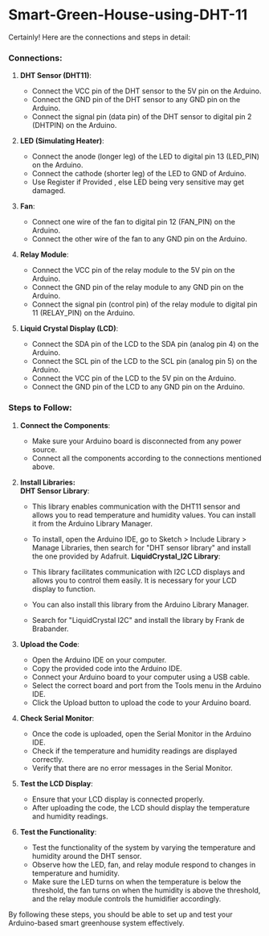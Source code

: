 # Smart-Green-House-using-DHT-11
Certainly! Here are the connections and steps in detail:

### Connections:

1. **DHT Sensor (DHT11)**:
   - Connect the VCC pin of the DHT sensor to the 5V pin on the Arduino.
   - Connect the GND pin of the DHT sensor to any GND pin on the Arduino.
   - Connect the signal pin (data pin) of the DHT sensor to digital pin 2 (DHTPIN) on the Arduino.

2. **LED (Simulating Heater)**:
   - Connect the anode (longer leg) of the LED to digital pin 13 (LED_PIN) on the Arduino.
   - Connect the cathode (shorter leg) of the LED to GND of Arduino. 
   - Use Register if Provided , else LED being very sensitive may get damaged. 

3. **Fan**:
   - Connect one wire of the fan to digital pin 12 (FAN_PIN) on the Arduino.
   - Connect the other wire of the fan to any GND pin on the Arduino.

4. **Relay Module**:
   - Connect the VCC pin of the relay module to the 5V pin on the Arduino.
   - Connect the GND pin of the relay module to any GND pin on the Arduino.
   - Connect the signal pin (control pin) of the relay module to digital pin 11 (RELAY_PIN) on the Arduino.

5. **Liquid Crystal Display (LCD)**:
   - Connect the SDA pin of the LCD to the SDA pin (analog pin 4) on the Arduino.
   - Connect the SCL pin of the LCD to the SCL pin (analog pin 5) on the Arduino.
   - Connect the VCC pin of the LCD to the 5V pin on the Arduino.
   - Connect the GND pin of the LCD to any GND pin on the Arduino.

### Steps to Follow:

1. **Connect the Components**:
   - Make sure your Arduino board is disconnected from any power source.
   - Connect all the components according to the connections mentioned above.
     
2. **Install Libraries:**   
   **DHT Sensor Library**:
    
    - This library enables communication with the DHT11 sensor and allows you to read temperature and humidity values. You can install it from the Arduino Library Manager.
    - To install, open the Arduino IDE, go to Sketch > Include Library > Manage Libraries, then search for "DHT sensor library" and install the one provided by Adafruit.
	**LiquidCrystal_I2C Library**:
    
    - This library facilitates communication with I2C LCD displays and allows you to control them easily. It is necessary for your LCD display to function.
    - You can also install this library from the Arduino Library Manager.
    - Search for "LiquidCrystal I2C" and install the library by Frank de Brabander.

2. **Upload the Code**:
   - Open the Arduino IDE on your computer.
   - Copy the provided code into the Arduino IDE.
   - Connect your Arduino board to your computer using a USB cable.
   - Select the correct board and port from the Tools menu in the Arduino IDE.
   - Click the Upload button to upload the code to your Arduino board.

3. **Check Serial Monitor**:
   - Once the code is uploaded, open the Serial Monitor in the Arduino IDE.
   - Check if the temperature and humidity readings are displayed correctly.
   - Verify that there are no error messages in the Serial Monitor.

4. **Test the LCD Display**:
   - Ensure that your LCD display is connected properly.
   - After uploading the code, the LCD should display the temperature and humidity readings.

5. **Test the Functionality**:
   - Test the functionality of the system by varying the temperature and humidity around the DHT sensor.
   - Observe how the LED, fan, and relay module respond to changes in temperature and humidity.
   - Make sure the LED turns on when the temperature is below the threshold, the fan turns on when the humidity is above the threshold, and the relay module controls the humidifier accordingly.

By following these steps, you should be able to set up and test your Arduino-based smart greenhouse system effectively.
